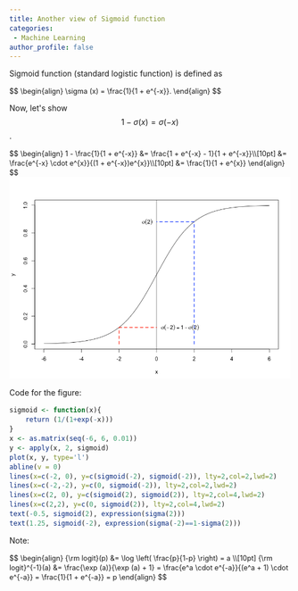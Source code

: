 ```yaml
---
title: Another view of Sigmoid function 
categories:
 - Machine Learning
author_profile: false
---
```


Sigmoid function (standard logistic function) is defined as

<span style="font-size:0.9em; line-height:0%">
$$
\begin{align}
\sigma (x) = \frac{1}{1 + e^{-x}}.
\end{align}
$$
</span>

Now, let's show $$ 1- \sigma (x) = \sigma(-x)$$.

<span style="font-size:0.9em; line-height:0%">
$$
\begin{align}
1 - \frac{1}{1 + e^{-x}} &= \frac{1 + e^{-x} - 1}{1 + e^{-x}}\\[10pt]
												 &= \frac{e^{-x} \cdot e^{x}}{(1 + e^{-x})e^{x}}\\[10pt]
												 &= \frac{1}{1 + e^{x}}
\end{align}
$$
</span>

<img src="/assets/images/posts/sigmoid_another_view.png" width="560">

Code for the figure:
```r
sigmoid <- function(x){
	return (1/(1+exp(-x)))
}
x <- as.matrix(seq(-6, 6, 0.01))
y <- apply(x, 2, sigmoid)
plot(x, y, type='l')
abline(v = 0)
lines(x=c(-2, 0), y=c(sigmoid(-2), sigmoid(-2)), lty=2,col=2,lwd=2)
lines(x=c(-2,-2), y=c(0, sigmoid(-2)), lty=2,col=2,lwd=2)
lines(x=c(2, 0), y=c(sigmoid(2), sigmoid(2)), lty=2,col=4,lwd=2)
lines(x=c(2,2), y=c(0, sigmoid(2)), lty=2,col=4,lwd=2)
text(-0.5, sigmoid(2), expression(sigma(2)))
text(1.25, sigmoid(-2), expression(sigma(-2)==1-sigma(2)))
```

Note:

<span style="font-size:0.9em; line-height:0%">
$$
\begin{align}
{\rm logit}(p) &= \log \left( \frac{p}{1-p} \right) = a \\[10pt]
{\rm logit}^{-1}(a) &= \frac{\exp (a)}{\exp (a) + 1} = \frac{e^a \cdot e^{-a}}{(e^a + 1) \cdot e^{-a}} = \frac{1}{1 + e^{-a}} = p
\end{align}
$$
</span>
